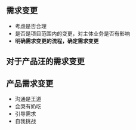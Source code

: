 ## 需求变更
* 考虑是否合理
* 是否是项目范围内的变更，对主体业务是否有影响
* **明确需求变更的流程，确定需求变更**

## 对于产品汪的需求变更
## 产品需求变更
* 沟通是王道
* 会哭有奶吃
* 引导需求
* 自我挑战



